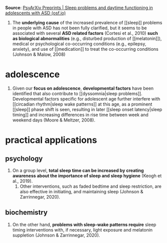 **Source**: [PsyArXiv Preprints | Sleep problems and daytime functioning in adolescents with ASD (osf.io)](https://osf.io/preprints/psyarxiv/hjy6p)

1. The **underlying cause** of the increased prevalence of [[sleep]] problems in people with ASD has not been fully clarified, but it seems to be associated with several **ASD related factors** (Cortesi et al., 2010) **such as biological abnormalities** (e.g., disturbed production of [[melatonin]]), medical or psychological co-occurring conditions (e.g., epilepsy, anxiety), and use of [[medication]] to treat the co-occurring conditions (Johnson & Malow, 2008)

# adolescence
1. Given our **focus on adolescence**, **developmental factors** have been identified that also contribute to [[dyssomnia|sleep problems]]. Developmental factors specific for adolescent age further interfere with [[circadian rhythm|sleep wake patterns]] at this age, as a prominent [[sleep]] phase shift is seen, resulting in later [[sleep onset latency|sleep timing]] and increasing differences in rise time between week and weekend days (Moore & Meltzer, 2008).

# practical applications
## psychology
1. On a group level, **total sleep time can be increased by creating awareness about the importance of sleep and sleep hygiene** (Keogh et al., 2019).
	1. Other interventions, such as faded bedtime and sleep restriction, are also effective in initiating, and maintaining sleep (Johnson & Zarrinnegar, 2020).

## biochemistry
1. On the other hand, **problems with sleep-wake patterns require** sleep timing interventions with, if necessary, light exposure and melatonin suppletion (Johnson & Zarrinnegar, 2020).